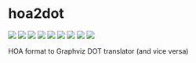 # hoa2dot

[![](https://img.shields.io/pypi/v/hoa2dot.svg)](https://pypi.python.org/pypi/hoa2dot)
[![](https://img.shields.io/travis/logics4ai-sapienza/hoa2dot.svg)](https://travis-ci.org/logics4ai-sapienza/hoa2dot)
[![](https://img.shields.io/pypi/pyversions/hoa2dot.svg)](https://pypi.python.org/pypi/hoa2dot)
[![](https://img.shields.io/badge/docs-mkdocs-9cf)](https://www.mkdocs.org/)
[![](https://img.shields.io/badge/status-development-orange.svg)](https://img.shields.io/badge/status-development-orange.svg)
[![](https://coveralls.io/repos/github/logics4ai-sapienza/hoa2dot/badge.svg?branch=develop)](https://coveralls.io/github/logics4ai-sapienza/hoa2dot?branch=develop)
[![](https://img.shields.io/badge/flake8-checked-blueviolet)](https://img.shields.io/badge/flake8-checked-blueviolet)
[![](https://img.shields.io/badge/mypy-checked-blue)](https://img.shields.io/badge/mypy-checked-blue)
[![](https://img.shields.io/badge/license-MIT-lightgrey)](https://img.shields.io/badge/license-MIT-lightgrey)

HOA format to Graphviz DOT translator (and vice versa)
